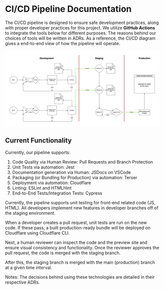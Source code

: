 # CI/CD Pipeline Documentation

The CI/CD pipeline is designed to ensure safe development practices, along with proper developer practices for this project. We utilize **GitHub Actions** to integrate the tools below for different purposes. The reasons behind our choices of tools will be written in ADRs. As a reference, the CI/CD diagram gives a end-to-end view of how the pipeline will operate.

![CI/CD Pipeline](cicd.png)

## Current Functionality

Currently, our pipeline supports:

1. Code Quality via Human Review: Pull Requests and Branch Protection
2. Unit Tests via automation: Jest
3. Documentation generation via Human: JSDocs on VSCode
4. Packaging (or Bundling for Production) via automation: Terser
5. Deployment via automation: Cloudflare
6. Linting: ESLint and HTMLHint
7. End-to-End Tests/Integration Tests: Cypress

Currently, the pipeline supports unit testing for front-end related code (JS, HTML). All developers implement new features in developer branches off of the staging environment. 

When a developer creates a pull request, unit tests are run on the new code. If these pass, a built production-ready bundle will be deployed on Cloudflare using Cloudflare CLI. 

Next, a human reviewer can inspect the code and the preview site and ensure visual consistency and functionality. Once the reviewer approves the pull request, the code is merged with the staging branch. 

After this, the staging branch is merged with the main (production) branch at a given time interval.

Notes: The decisions behind using these technologies are detailed in their respective ADRs.
